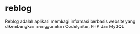 # reblog
Reblog adalah aplikasi membagi informasi berbasis website yang dikembangkan menggunakan CodeIgniter, PHP dan MySQL
